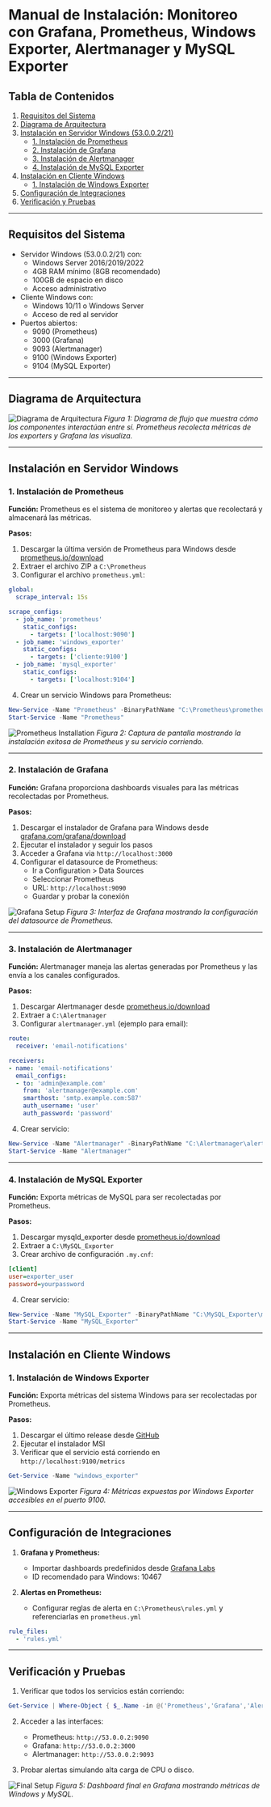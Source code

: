 # Manual de Instalación: Monitoreo con Grafana, Prometheus, Windows Exporter, Alertmanager y MySQL Exporter

## Tabla de Contenidos
1. [Requisitos del Sistema](#requisitos-del-sistema)
2. [Diagrama de Arquitectura](#diagrama-de-arquitectura)
3. [Instalación en Servidor Windows (53.0.0.2/21)](#instalación-en-servidor-windows)
   - [1. Instalación de Prometheus](#1-instalación-de-prometheus)
   - [2. Instalación de Grafana](#2-instalación-de-grafana)
   - [3. Instalación de Alertmanager](#3-instalación-de-alertmanager)
   - [4. Instalación de MySQL Exporter](#4-instalación-de-mysql-exporter)
4. [Instalación en Cliente Windows](#instalación-en-cliente-windows)
   - [1. Instalación de Windows Exporter](#1-instalación-de-windows-exporter)
5. [Configuración de Integraciones](#configuración-de-integraciones)
6. [Verificación y Pruebas](#verificación-y-pruebas)

---

## Requisitos del Sistema
- Servidor Windows (53.0.0.2/21) con:
  - Windows Server 2016/2019/2022
  - 4GB RAM mínimo (8GB recomendado)
  - 100GB de espacio en disco
  - Acceso administrativo
- Cliente Windows con:
  - Windows 10/11 o Windows Server
  - Acceso de red al servidor
- Puertos abiertos:
  - 9090 (Prometheus)
  - 3000 (Grafana)
  - 9093 (Alertmanager)
  - 9100 (Windows Exporter)
  - 9104 (MySQL Exporter)

---

## Diagrama de Arquitectura

![Diagrama de Arquitectura](images/architecture-diagram.png)
*Figura 1: Diagrama de flujo que muestra cómo los componentes interactúan entre sí. Prometheus recolecta métricas de los exporters y Grafana las visualiza.*

---

## Instalación en Servidor Windows

### 1. Instalación de Prometheus

**Función:** Prometheus es el sistema de monitoreo y alertas que recolectará y almacenará las métricas.

**Pasos:**

1. Descargar la última versión de Prometheus para Windows desde [prometheus.io/download](https://prometheus.io/download/)
2. Extraer el archivo ZIP a `C:\Prometheus`
3. Configurar el archivo `prometheus.yml`:

```yaml
global:
  scrape_interval: 15s

scrape_configs:
  - job_name: 'prometheus'
    static_configs:
      - targets: ['localhost:9090']
  - job_name: 'windows_exporter'
    static_configs:
      - targets: ['cliente:9100']
  - job_name: 'mysql_exporter'
    static_configs:
      - targets: ['localhost:9104']
```

4. Crear un servicio Windows para Prometheus:

```powershell
New-Service -Name "Prometheus" -BinaryPathName "C:\Prometheus\prometheus.exe --config.file=C:\Prometheus\prometheus.yml" -DisplayName "Prometheus Monitoring" -StartupType Automatic
Start-Service -Name "Prometheus"
```

![Prometheus Installation](images/prometheus-install.png)
*Figura 2: Captura de pantalla mostrando la instalación exitosa de Prometheus y su servicio corriendo.*

---

### 2. Instalación de Grafana

**Función:** Grafana proporciona dashboards visuales para las métricas recolectadas por Prometheus.

**Pasos:**

1. Descargar el instalador de Grafana para Windows desde [grafana.com/grafana/download](https://grafana.com/grafana/download)
2. Ejecutar el instalador y seguir los pasos
3. Acceder a Grafana via `http://localhost:3000`
4. Configurar el datasource de Prometheus:
   - Ir a Configuration > Data Sources
   - Seleccionar Prometheus
   - URL: `http://localhost:9090`
   - Guardar y probar la conexión

![Grafana Setup](images/grafana-setup.png)
*Figura 3: Interfaz de Grafana mostrando la configuración del datasource de Prometheus.*

---

### 3. Instalación de Alertmanager

**Función:** Alertmanager maneja las alertas generadas por Prometheus y las envía a los canales configurados.

**Pasos:**

1. Descargar Alertmanager desde [prometheus.io/download](https://prometheus.io/download/)
2. Extraer a `C:\Alertmanager`
3. Configurar `alertmanager.yml` (ejemplo para email):

```yaml
route:
  receiver: 'email-notifications'

receivers:
- name: 'email-notifications'
  email_configs:
  - to: 'admin@example.com'
    from: 'alertmanager@example.com'
    smarthost: 'smtp.example.com:587'
    auth_username: 'user'
    auth_password: 'password'
```

4. Crear servicio:

```powershell
New-Service -Name "Alertmanager" -BinaryPathName "C:\Alertmanager\alertmanager.exe --config.file=C:\Alertmanager\alertmanager.yml" -DisplayName "Alertmanager" -StartupType Automatic
Start-Service -Name "Alertmanager"
```

---

### 4. Instalación de MySQL Exporter

**Función:** Exporta métricas de MySQL para ser recolectadas por Prometheus.

**Pasos:**

1. Descargar mysqld_exporter desde [prometheus.io/download](https://prometheus.io/download/)
2. Extraer a `C:\MySQL_Exporter`
3. Crear archivo de configuración `.my.cnf`:

```ini
[client]
user=exporter_user
password=yourpassword
```

4. Crear servicio:

```powershell
New-Service -Name "MySQL_Exporter" -BinaryPathName "C:\MySQL_Exporter\mysqld_exporter.exe --config.my-cnf=C:\MySQL_Exporter\.my.cnf" -DisplayName "MySQL Exporter" -StartupType Automatic
Start-Service -Name "MySQL_Exporter"
```

---

## Instalación en Cliente Windows

### 1. Instalación de Windows Exporter

**Función:** Exporta métricas del sistema Windows para ser recolectadas por Prometheus.

**Pasos:**

1. Descargar el último release desde [GitHub](https://github.com/prometheus-community/windows_exporter/releases)
2. Ejecutar el instalador MSI
3. Verificar que el servicio está corriendo en `http://localhost:9100/metrics`

```powershell
Get-Service -Name "windows_exporter"
```

![Windows Exporter](images/windows-exporter.png)
*Figura 4: Métricas expuestas por Windows Exporter accesibles en el puerto 9100.*

---

## Configuración de Integraciones

1. **Grafana y Prometheus:**
   - Importar dashboards predefinidos desde [Grafana Labs](https://grafana.com/grafana/dashboards/)
   - ID recomendado para Windows: 10467

2. **Alertas en Prometheus:**
   - Configurar reglas de alerta en `C:\Prometheus\rules.yml` y referenciarlas en `prometheus.yml`

```yaml
rule_files:
  - 'rules.yml'
```

---

## Verificación y Pruebas

1. Verificar que todos los servicios están corriendo:

```powershell
Get-Service | Where-Object { $_.Name -in @('Prometheus','Grafana','Alertmanager','MySQL_Exporter') }
```

2. Acceder a las interfaces:
   - Prometheus: `http://53.0.0.2:9090`
   - Grafana: `http://53.0.0.2:3000`
   - Alertmanager: `http://53.0.0.2:9093`

3. Probar alertas simulando alta carga de CPU o disco.

![Final Setup](images/final-dashboard.png)
*Figura 5: Dashboard final en Grafana mostrando métricas de Windows y MySQL.*